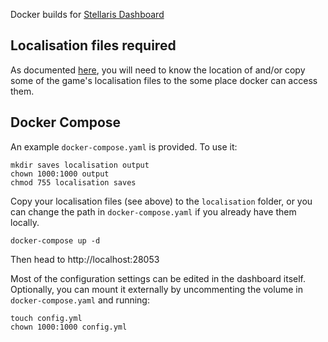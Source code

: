 Docker builds for [Stellaris Dashboard](https://github.com/eliasdoehne/stellaris-dashboard/)

## Localisation files required

As documented [here](https://github.com/eliasdoehne/stellaris-dashboard#names-and-localizations), you will need to know the location of and/or copy some of the game's localisation files to the some place docker can access them.

## Docker Compose

An example `docker-compose.yaml` is provided. To use it:

```
mkdir saves localisation output
chown 1000:1000 output
chmod 755 localisation saves
```

Copy your localisation files (see above) to the `localisation` folder, or you can change the path in `docker-compose.yaml` if you already have them locally.

```
docker-compose up -d
```

Then head to http://localhost:28053


Most of the configuration settings can be edited in the dashboard itself. Optionally, you can mount it externally by uncommenting the volume in `docker-compose.yaml` and running:


```
touch config.yml
chown 1000:1000 config.yml
```
